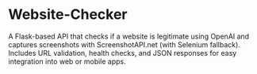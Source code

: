 # Website-Checker
A Flask-based API that checks if a website is legitimate using OpenAI and captures screenshots with ScreenshotAPI.net (with Selenium fallback). Includes URL validation, health checks, and JSON responses for easy integration into web or mobile apps.
